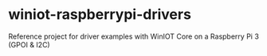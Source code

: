 # winiot-raspberrypi-drivers
Reference project for driver examples with WinIOT Core on a Raspberry Pi 3 (GPOI &amp; I2C)
